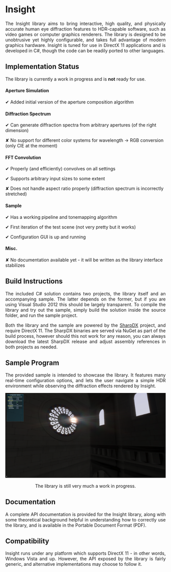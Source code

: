 Insight
=======

<p align="justify">
The Insight library aims to bring interactive, high quality, and physically accurate human eye diffraction features to HDR-capable software, such as video games or computer graphics renderers. The library is designed to be unobtrusive yet highly configurable, and takes full advantage of modern graphics hardware. Insight is tuned for use in DirectX 11 applications and is developed in C#, though the code can be readily ported to other languages.
</p>

Implementation Status
---------------------

The library is currently a work in progress and is **not** ready for use.

#### Aperture Simulation

✔ Added initial version of the aperture composition algorithm

#### Diffraction Spectrum

✔ Can generate diffraction spectra from arbitrary apertures (of the right dimension)

✘ No support for different color systems for wavelength -> RGB conversion (only CIE at the moment)

#### FFT Convolution

✔ Properly (and efficiently) convolves on all settings

✔ Supports arbitrary input sizes to some extent

✘ Does not handle aspect ratio properly (diffraction spectrum is incorrectly stretched)

#### Sample

✔ Has a working pipeline and tonemapping algorithm

✔ First iteration of the test scene (not very pretty but it works)

✔ Configuration GUI is up and running

#### Misc.

✘ No documentation available yet - it will be written as the library interface stabilizes

Build Instructions
------------------

<p align="justify">
The included C# solution contains two projects, the library itself and an accompanying sample. The latter depends on the former, but if you are using Visual Studio 2012 this should be largely transparent. To compile the library and try out the sample, simply build the solution inside the source folder, and run the sample project.
</p>

<p align="justify">
Both the library and the sample are powered by the <a href="http://sharpdx.org/" title="SharpDX Home Page">SharpDX</a> project, and require DirectX 11. The SharpDX binaries are served via NuGet as part of the build process, however should this not work for any reason, you can always download the latest SharpDX release and adjust assembly references in both projects as needed.
</p>

Sample Program
--------------

<p align="justify">
The provided sample is intended to showcase the library. It features many real-time configuration options, and lets the user navigate a simple HDR environment while observing the diffraction effects rendered by Insight.
</p>

<p align="center">
<img src="res/screenshot.png" alt="Screenshot of the sample program"></img> 
</p>

<p align="center">
The library is still very much a work in progress.
</p>

Documentation
-------------

<p align="justify">
A complete API documentation is provided for the Insight library, along with some theoretical background helpful in understanding how to correctly use the library, and is available in the Portable Document Format (PDF).
</p>

Compatibility
-------------

<p align="justify">
Insight runs under any platform which supports DirectX 11 - in other words, Windows Vista and up. However, the API exposed by the library is fairly generic, and alternative implementations may choose to follow it.
</p>